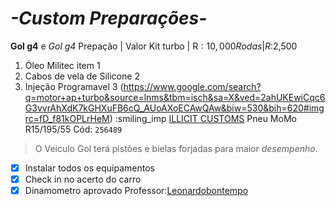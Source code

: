 # ___-Custom Preparações-___
**Gol g4** e *Gol g4*
Prepação  | Valor
Kit turbo | R$:10,000
Rodas     | R$:2,500
1. Óleo Militec item 1
2. Cabos de vela de Silicone 2
3. Injeção Programavel 3
(https://www.google.com/search?q=motor+ap+turbo&source=lnms&tbm=isch&sa=X&ved=2ahUKEwiCqc6G3vvrAhXdK7kGHXuFB6cQ_AUoAXoECAwQAw&biw=530&bih=620#imgrc=fD_f81kOPLrHeM)
:smiling_imp
[ILLICIT CUSTOMS](https://www.illicitcustoms.com.br/)
Pneu MoMo R15/195/55 Cód: `256489`
>O Veiculo Gol terá pistões e bielas forjadas para maior *desempenho*.
- [x] Instalar todos os equipamentos
- [x] Check in no acerto do carro
- [x] Dinamometro aprovado
Professor:[Leonardobontempo](https://github.com/leonardobontempo)
